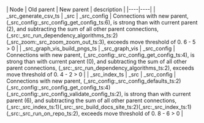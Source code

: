| Node | Old parent | New parent | description | 
|----|----|
| _src_generate_csv_ts | _src | _src_config | Connections with new parent, (_src_config:_src_config_get_config_ts:6), is strong than with current parent (2), and subtracting the sum of all other parent connections, (_src:_src_run_dependency_algorithms_ts:2)(_src_zoom:_src_zoom_zoom_out_ts:3), exceeds move threshold of 0. 6 - 5 > 0  |
| _src_graph_vis_build_pngs_ts | _src_graph_vis | _src_config | Connections with new parent, (_src_config:_src_config_get_config_ts:4), is strong than with current parent (0), and subtracting the sum of all other parent connections, (_src:_src_run_dependency_algorithms_ts:2), exceeds move threshold of 0. 4 - 2 > 0  |
| _src_index_ts | _src | _src_config | Connections with new parent, (_src_config:_src_config_defaults_ts:2)(_src_config:_src_config_get_config_ts:4)(_src_config:_src_config_validate_config_ts:2), is strong than with current parent (6), and subtracting the sum of all other parent connections, (_src:_src_index_ts:1)(_src:_src_build_docs_site_ts:2)(_src:_src_index_ts:1)(_src:_src_run_on_repo_ts:2), exceeds move threshold of 0. 8 - 6 > 0  |
